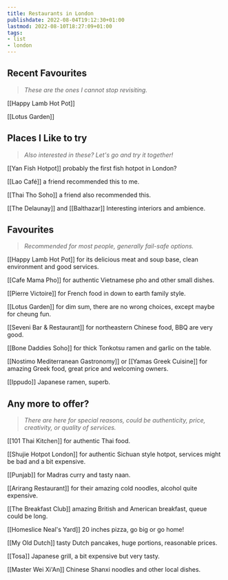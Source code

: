 ```yaml
---
title: Restaurants in London
publishdate: 2022-08-04T19:12:30+01:00
lastmod: 2022-08-10T18:27:09+01:00
tags: 
- list
- london
---
```










## Recent Favourites

> *These are the ones I cannot stop revisiting.*


[[Happy Lamb Hot Pot]]



[[Lotus Garden]]





## Places I Like to try

> *Also interested in these? Let's go and try it together!*


[[Yan Fish Hotpot]] probably the first fish hotpot in London?



[[Lao Café]] a friend recommended this to me.



[[Thai Tho Soho]] a friend also recommended this.



[[The Delaunay]] and [[Balthazar]] Interesting interiors and ambience.





## Favourites 

> *Recommended for most people, generally fail-safe options.*


[[Happy Lamb Hot Pot]] for its delicious meat and soup base, clean environment and good services.



[[Cafe Mama Pho]] for authentic Vietnamese pho and other small dishes.



[[Pierre Victoire]] for French food in down to earth family style.



[[Lotus Garden]] for dim sum, there are no wrong choices, except maybe for cheung fun.



[[Seveni Bar & Restaurant]] for northeastern Chinese food, BBQ are very good.



[[Bone Daddies Soho]] for thick Tonkotsu ramen and garlic on the table.



[[Nostimo Mediterranean Gastronomy]] or [[Yamas Greek Cuisine]] for amazing Greek food, great price and welcoming owners.



[[Ippudo]] Japanese ramen, superb.





## Any more to offer?

> *There are here for special reasons, could be authenticity, price, creativity, or quality of services.*


[[101 Thai Kitchen]] for authentic Thai food.



[[Shujie Hotpot London]] for authentic Sichuan style hotpot, services might be bad and a bit expensive.



[[Punjab]] for Madras curry and tasty naan.



[[Arirang Restaurant]] for their amazing cold noodles, alcohol quite expensive.



[[The Breakfast Club]] amazing British and American breakfast, queue could be long.



[[Homeslice Neal's Yard]] 20 inches pizza, go big or go home!



[[My Old Dutch]] tasty Dutch pancakes, huge portions, reasonable prices.



[[Tosa]] Japanese grill, a bit expensive but very tasty.



[[Master Wei Xi'An]] Chinese Shanxi noodles and other local dishes.





